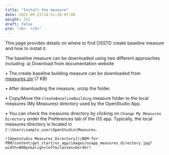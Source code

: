 ```yaml
---
title: "Install the measure"
date: 2022-09-21T14:51:16-07:00
weight: 212
draft: false
pre: "<b>- </b>"
---
```


This page provides details on where to find OSSTD create baseline measure and how to install it.

The baseline measure can be downloaded using two different approaches including:
a)	Download from documentation website

•	The create baseline building measure can be downloaded from [measures.zip](content\get_start\os_app\run_measure_cli.files\measures.zip) (7 KB)

•	After downloading the measure, unzip the folder.

•	Copy/Move the `CreateBaselineBuilding` measure folder to the local measures (My Measures) directory used by the OpenStudio App.

•	You can check the measures directory by clicking on `Change My Measures Directory` under the Preferences tab of the OS app. Typically, the local measures directory is located in `C:\Users\sample_user\OpenStudio\Measures`.

    ![Openstudio Measures Directory](/BEM-for-PRM/content/get_start/os_app/images/osapp_measures_directory.jpg?width=800px&align=left&classes=border)